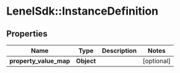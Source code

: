 # LenelSdk::InstanceDefinition

## Properties
Name | Type | Description | Notes
------------ | ------------- | ------------- | -------------
**property_value_map** | **Object** |  | [optional] 

